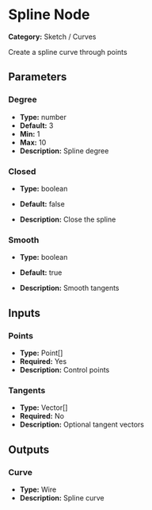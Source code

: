 
# Spline Node

**Category:** Sketch / Curves

Create a spline curve through points

## Parameters


### Degree
- **Type:** number
- **Default:** 3
- **Min:** 1
- **Max:** 10
- **Description:** Spline degree


### Closed
- **Type:** boolean
- **Default:** false


- **Description:** Close the spline


### Smooth
- **Type:** boolean
- **Default:** true


- **Description:** Smooth tangents


## Inputs


### Points
- **Type:** Point[]
- **Required:** Yes
- **Description:** Control points


### Tangents
- **Type:** Vector[]
- **Required:** No
- **Description:** Optional tangent vectors


## Outputs


### Curve
- **Type:** Wire
- **Description:** Spline curve



